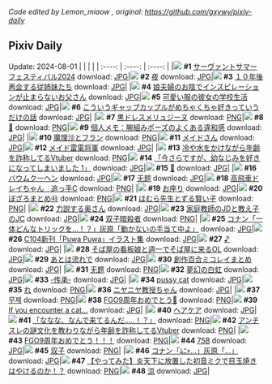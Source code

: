 *Code edited by Lemon_miaow , original: https://github.com/gxywy/pixiv-daily*
## Pixiv Daily 
Update: 2024-08-01
|      |      |      |
| :----: | :----: | :----: |
|![](https://pximg.lemonmiaow.xyz/c/240x480/img-master/img/2024/07/30/13/52/26/121016182_p0_master1200.jpg) **#1** [サーヴァントサマーフェスティバル2024](https://www.pixiv.net/artworks/121016182) download: [JPG](https://pximg.lemonmiaow.xyz/img-original/img/2024/07/30/13/52/26/121016182_p0.jpg)|![](https://pximg.lemonmiaow.xyz/c/240x480/img-master/img/2024/07/30/07/30/01/121010784_p0_master1200.jpg) **#2** [夜](https://www.pixiv.net/artworks/121010784) download: [JPG](https://pximg.lemonmiaow.xyz/img-original/img/2024/07/30/07/30/01/121010784_p0.jpg)|![](https://pximg.lemonmiaow.xyz/c/240x480/img-master/img/2024/07/30/02/17/06/121007109_p0_master1200.jpg) **#3** [１０年後再会する従姉妹たち](https://www.pixiv.net/artworks/121007109) download: [JPG](https://pximg.lemonmiaow.xyz/img-original/img/2024/07/30/02/17/06/121007109_p0.jpg)|
|![](https://pximg.lemonmiaow.xyz/c/240x480/img-master/img/2024/07/31/18/06/20/121003641_p0_master1200.jpg) **#4** [娘夫婦のお陰でインスピレーションが止まらないお父さん](https://www.pixiv.net/artworks/121003641) download: [JPG](https://pximg.lemonmiaow.xyz/img-original/img/2024/07/31/18/06/20/121003641_p0.jpg)|![](https://pximg.lemonmiaow.xyz/c/240x480/img-master/img/2024/07/31/17/00/42/121048265_p0_master1200.jpg) **#5** [可愛い服の彼女の学校生活](https://www.pixiv.net/artworks/121048265) download: [JPG](https://pximg.lemonmiaow.xyz/img-original/img/2024/07/31/17/00/42/121048265_p0.jpg)|![](https://pximg.lemonmiaow.xyz/c/240x480/img-master/img/2024/07/31/00/02/36/121032058_p0_master1200.jpg) **#6** [こういうギャップカップルがめちゃくちゃ好きっていうだけの話](https://www.pixiv.net/artworks/121032058) download: [JPG](https://pximg.lemonmiaow.xyz/img-original/img/2024/07/31/00/02/36/121032058_p0.jpg)|
|![](https://pximg.lemonmiaow.xyz/c/240x480/img-master/img/2024/07/30/00/00/31/121003314_p0_master1200.jpg) **#7** [黒ドレスメリュジーヌ](https://www.pixiv.net/artworks/121003314) download: [PNG](https://pximg.lemonmiaow.xyz/img-original/img/2024/07/30/00/00/31/121003314_p0.png)|![](https://pximg.lemonmiaow.xyz/c/240x480/img-master/img/2024/07/30/01/12/32/121005816_p0_master1200.jpg) **#8** [🦜](https://www.pixiv.net/artworks/121005816) download: [PNG](https://pximg.lemonmiaow.xyz/img-original/img/2024/07/30/01/12/32/121005816_p0.png)|![](https://pximg.lemonmiaow.xyz/c/240x480/img-master/img/2024/07/30/06/00/09/121009693_p0_master1200.jpg) **#9** [個人メモ：腕組みポーズのよくある違和感](https://www.pixiv.net/artworks/121009693) download: [JPG](https://pximg.lemonmiaow.xyz/img-original/img/2024/07/30/06/00/09/121009693_p0.jpg)|
|![](https://pximg.lemonmiaow.xyz/c/240x480/img-master/img/2024/07/31/09/59/04/121041190_p0_master1200.jpg) **#10** [魔理沙とフラン](https://www.pixiv.net/artworks/121041190) download: [PNG](https://pximg.lemonmiaow.xyz/img-original/img/2024/07/31/09/59/04/121041190_p0.png)|![](https://pximg.lemonmiaow.xyz/c/240x480/img-master/img/2024/07/30/00/00/14/121003243_p0_master1200.jpg) **#11** [メイドさん](https://www.pixiv.net/artworks/121003243) download: [JPG](https://pximg.lemonmiaow.xyz/img-original/img/2024/07/30/00/00/14/121003243_p0.jpg)|![](https://pximg.lemonmiaow.xyz/c/240x480/img-master/img/2024/07/30/02/38/03/121007419_p0_master1200.jpg) **#12** [メイド雷電将軍](https://www.pixiv.net/artworks/121007419) download: [JPG](https://pximg.lemonmiaow.xyz/img-original/img/2024/07/30/02/38/03/121007419_p0.jpg)|
|![](https://pximg.lemonmiaow.xyz/c/240x480/img-master/img/2024/07/30/20/28/20/121024548_p0_master1200.jpg) **#13** [冷や水をかけながら年齢を詐称してるVtuber](https://www.pixiv.net/artworks/121024548) download: [PNG](https://pximg.lemonmiaow.xyz/img-original/img/2024/07/30/20/28/20/121024548_p0.png)|![](https://pximg.lemonmiaow.xyz/c/240x480/img-master/img/2024/07/30/16/59/14/121019334_p0_master1200.jpg) **#14** [「今さらですが、幼なじみを好きになってしまいました 1」](https://www.pixiv.net/artworks/121019334) download: [JPG](https://pximg.lemonmiaow.xyz/img-original/img/2024/07/30/16/59/14/121019334_p0.jpg)|![](https://pximg.lemonmiaow.xyz/c/240x480/img-master/img/2024/07/30/00/00/24/121003275_p0_master1200.jpg) **#15** [🤍](https://www.pixiv.net/artworks/121003275) download: [JPG](https://pximg.lemonmiaow.xyz/img-original/img/2024/07/30/00/00/24/121003275_p0.jpg)|
|![](https://pximg.lemonmiaow.xyz/c/240x480/img-master/img/2024/07/31/07/00/06/121038920_p0_master1200.jpg) **#16** [バウムクーヘン](https://www.pixiv.net/artworks/121038920) download: [JPG](https://pximg.lemonmiaow.xyz/img-original/img/2024/07/31/07/00/06/121038920_p0.jpg)|![](https://pximg.lemonmiaow.xyz/c/240x480/img-master/img/2024/07/30/00/02/03/121003527_p0_master1200.jpg) **#17** [无题](https://www.pixiv.net/artworks/121003527) download: [JPG](https://pximg.lemonmiaow.xyz/img-original/img/2024/07/30/00/02/03/121003527_p0.jpg)|![](https://pximg.lemonmiaow.xyz/c/240x480/img-master/img/2024/07/30/14/56/55/121017242_p0_master1200.jpg) **#18** [高飛車ドレイちゃん　追っ手C](https://www.pixiv.net/artworks/121017242) download: [PNG](https://pximg.lemonmiaow.xyz/img-original/img/2024/07/30/14/56/55/121017242_p0.png)|
|![](https://pximg.lemonmiaow.xyz/c/240x480/img-master/img/2024/07/30/00/39/54/121004942_p0_master1200.jpg) **#19** [お座り](https://www.pixiv.net/artworks/121004942) download: [JPG](https://pximg.lemonmiaow.xyz/img-original/img/2024/07/30/00/39/54/121004942_p0.jpg)|![](https://pximg.lemonmiaow.xyz/c/240x480/img-master/img/2024/07/30/00/12/28/121003986_p0_master1200.jpg) **#20** [ぼざろまとめ㊸](https://www.pixiv.net/artworks/121003986) download: [PNG](https://pximg.lemonmiaow.xyz/img-original/img/2024/07/30/00/12/28/121003986_p0.png)|![](https://pximg.lemonmiaow.xyz/c/240x480/img-master/img/2024/07/31/17/54/55/121049404_p0_master1200.jpg) **#21** [ほむら先生とずる賢い子](https://www.pixiv.net/artworks/121049404) download: [PNG](https://pximg.lemonmiaow.xyz/img-original/img/2024/07/31/17/54/55/121049404_p0.png)|
|![](https://pximg.lemonmiaow.xyz/c/240x480/img-master/img/2024/07/31/00/00/26/121031790_p0_master1200.jpg) **#22** [力説する奥さん](https://www.pixiv.net/artworks/121031790) download: [JPG](https://pximg.lemonmiaow.xyz/img-original/img/2024/07/31/00/00/26/121031790_p0.jpg)|![](https://pximg.lemonmiaow.xyz/c/240x480/img-master/img/2024/07/31/07/51/42/121039581_p0_master1200.jpg) **#23** [家庭教師のJDと教え子のJC](https://www.pixiv.net/artworks/121039581) download: [JPG](https://pximg.lemonmiaow.xyz/img-original/img/2024/07/31/07/51/42/121039581_p0.jpg)|![](https://pximg.lemonmiaow.xyz/c/240x480/img-master/img/2024/07/30/19/26/40/121022810_p0_master1200.jpg) **#24** [双子暗殺者](https://www.pixiv.net/artworks/121022810) download: [PNG](https://pximg.lemonmiaow.xyz/img-original/img/2024/07/30/19/26/40/121022810_p0.png)|
|![](https://pximg.lemonmiaow.xyz/c/240x480/img-master/img/2024/07/30/14/41/17/121016975_p0_master1200.jpg) **#25** [コナン「一体どんなトリックを…！？」灰原「動かないの手当て中よ」](https://www.pixiv.net/artworks/121016975) download: [JPG](https://pximg.lemonmiaow.xyz/img-original/img/2024/07/30/14/41/17/121016975_p0.jpg)|![](https://pximg.lemonmiaow.xyz/c/240x480/img-master/img/2024/07/30/00/02/20/121003548_p0_master1200.jpg) **#26** [C104新刊「Puwa Puwa」イラスト集](https://www.pixiv.net/artworks/121003548) download: [JPG](https://pximg.lemonmiaow.xyz/img-original/img/2024/07/30/00/02/20/121003548_p0.jpg)|![](https://pximg.lemonmiaow.xyz/c/240x480/img-master/img/2024/07/30/22/27/34/121028545_p0_master1200.jpg) **#27** [♪](https://www.pixiv.net/artworks/121028545) download: [JPG](https://pximg.lemonmiaow.xyz/img-original/img/2024/07/30/22/27/34/121028545_p0.jpg)|
|![](https://pximg.lemonmiaow.xyz/c/240x480/img-master/img/2024/07/31/07/40/53/121039435_p0_master1200.jpg) **#28** [そば屋の看板娘と週一でそば屋に来るOL](https://www.pixiv.net/artworks/121039435) download: [JPG](https://pximg.lemonmiaow.xyz/img-original/img/2024/07/31/07/40/53/121039435_p0.jpg)|![](https://pximg.lemonmiaow.xyz/c/240x480/img-master/img/2024/07/30/20/08/42/121023994_p0_master1200.jpg) **#29** [あとは流れで](https://www.pixiv.net/artworks/121023994) download: [JPG](https://pximg.lemonmiaow.xyz/img-original/img/2024/07/30/20/08/42/121023994_p0.jpg)|![](https://pximg.lemonmiaow.xyz/c/240x480/img-master/img/2024/07/30/18/13/03/121021036_p0_master1200.jpg) **#30** [創作百合ミコレイまとめ](https://www.pixiv.net/artworks/121021036) download: [JPG](https://pximg.lemonmiaow.xyz/img-original/img/2024/07/30/18/13/03/121021036_p0.jpg)|
|![](https://pximg.lemonmiaow.xyz/c/240x480/img-master/img/2024/07/30/00/01/29/121003474_p0_master1200.jpg) **#31** [无题](https://www.pixiv.net/artworks/121003474) download: [PNG](https://pximg.lemonmiaow.xyz/img-original/img/2024/07/30/00/01/29/121003474_p0.png)|![](https://pximg.lemonmiaow.xyz/c/240x480/img-master/img/2024/07/30/20/09/28/121024014_p0_master1200.jpg) **#32** [夢幻の白虹](https://www.pixiv.net/artworks/121024014) download: [JPG](https://pximg.lemonmiaow.xyz/img-original/img/2024/07/30/20/09/28/121024014_p0.jpg)|![](https://pximg.lemonmiaow.xyz/c/240x480/img-master/img/2024/07/31/00/01/09/121031925_p0_master1200.jpg) **#33** [-传承-](https://www.pixiv.net/artworks/121031925) download: [JPG](https://pximg.lemonmiaow.xyz/img-original/img/2024/07/31/00/01/09/121031925_p0.jpg)|
|![](https://pximg.lemonmiaow.xyz/c/240x480/img-master/img/2024/07/30/17/20/21/121019790_p0_master1200.jpg) **#34** [pussy cat](https://www.pixiv.net/artworks/121019790) download: [JPG](https://pximg.lemonmiaow.xyz/img-original/img/2024/07/30/17/20/21/121019790_p0.jpg)|![](https://pximg.lemonmiaow.xyz/c/240x480/img-master/img/2024/07/31/09/32/16/121040862_p0_master1200.jpg) **#35** [れ](https://www.pixiv.net/artworks/121040862) download: [PNG](https://pximg.lemonmiaow.xyz/img-original/img/2024/07/31/09/32/16/121040862_p0.png)|![](https://pximg.lemonmiaow.xyz/c/240x480/img-master/img/2024/07/31/03/25/35/121008465_p0_master1200.jpg) **#36** [ニヤニヤ教授ちゃん](https://www.pixiv.net/artworks/121008465) download: [JPG](https://pximg.lemonmiaow.xyz/img-original/img/2024/07/31/03/25/35/121008465_p0.jpg)|
|![](https://pximg.lemonmiaow.xyz/c/240x480/img-master/img/2024/07/30/17/54/58/121020491_p0_master1200.jpg) **#37** [무제](https://www.pixiv.net/artworks/121020491) download: [PNG](https://pximg.lemonmiaow.xyz/img-original/img/2024/07/30/17/54/58/121020491_p0.png)|![](https://pximg.lemonmiaow.xyz/c/240x480/img-master/img/2024/07/30/09/47/43/121012430_p0_master1200.jpg) **#38** [FGO9周年おめでとう👏](https://www.pixiv.net/artworks/121012430) download: [PNG](https://pximg.lemonmiaow.xyz/img-original/img/2024/07/30/09/47/43/121012430_p0.png)|![](https://pximg.lemonmiaow.xyz/c/240x480/img-master/img/2024/07/30/12/39/55/121015086_p0_master1200.jpg) **#39** [If you encounter a cat…](https://www.pixiv.net/artworks/121015086) download: [JPG](https://pximg.lemonmiaow.xyz/img-original/img/2024/07/30/12/39/55/121015086_p0.jpg)|
|![](https://pximg.lemonmiaow.xyz/c/240x480/img-master/img/2024/07/31/00/03/39/121032129_p0_master1200.jpg) **#40** [ヘアケア](https://www.pixiv.net/artworks/121032129) download: [JPG](https://pximg.lemonmiaow.xyz/img-original/img/2024/07/31/00/03/39/121032129_p0.jpg)|![](https://pximg.lemonmiaow.xyz/c/240x480/img-master/img/2024/07/31/21/50/07/121056217_p0_master1200.jpg) **#41** [「ななな、なんで来てるんだ.....！？」](https://www.pixiv.net/artworks/121056217) download: [PNG](https://pximg.lemonmiaow.xyz/img-original/img/2024/07/31/21/50/07/121056217_p0.png)|![](https://pximg.lemonmiaow.xyz/c/240x480/img-master/img/2024/07/31/21/30/45/121055543_p0_master1200.jpg) **#42** [アンチスレの謎文化を教わりながら年齢を詐称してるVtuber](https://www.pixiv.net/artworks/121055543) download: [PNG](https://pximg.lemonmiaow.xyz/img-original/img/2024/07/31/21/30/45/121055543_p0.png)|
|![](https://pximg.lemonmiaow.xyz/c/240x480/img-master/img/2024/07/31/09/18/47/121040681_p0_master1200.jpg) **#43** [FGO9周年おめでとう！！！](https://www.pixiv.net/artworks/121040681) download: [PNG](https://pximg.lemonmiaow.xyz/img-original/img/2024/07/31/09/18/47/121040681_p0.png)|![](https://pximg.lemonmiaow.xyz/c/240x480/img-master/img/2024/07/30/17/46/26/121020319_p0_master1200.jpg) **#44** [75B](https://www.pixiv.net/artworks/121020319) download: [JPG](https://pximg.lemonmiaow.xyz/img-original/img/2024/07/30/17/46/26/121020319_p0.jpg)|![](https://pximg.lemonmiaow.xyz/c/240x480/img-master/img/2024/07/30/19/27/22/121022821_p0_master1200.jpg) **#45** [双子](https://www.pixiv.net/artworks/121022821) download: [PNG](https://pximg.lemonmiaow.xyz/img-original/img/2024/07/30/19/27/22/121022821_p0.png)|
|![](https://pximg.lemonmiaow.xyz/c/240x480/img-master/img/2024/07/31/17/46/51/121049236_p0_master1200.jpg) **#46** [コナン「ﾑﾆｬ…」灰原「…」](https://www.pixiv.net/artworks/121049236) download: [JPG](https://pximg.lemonmiaow.xyz/img-original/img/2024/07/31/17/46/51/121049236_p0.jpg)|![](https://pximg.lemonmiaow.xyz/c/240x480/img-master/img/2024/07/30/01/58/03/121006748_p0_master1200.jpg) **#47** [【やってみた】炎天下に放置した初音ミクで目玉焼きはやけるのか！？](https://www.pixiv.net/artworks/121006748) download: [PNG](https://pximg.lemonmiaow.xyz/img-original/img/2024/07/30/01/58/03/121006748_p0.png)|![](https://pximg.lemonmiaow.xyz/c/240x480/img-master/img/2024/07/30/17/14/54/121019694_p0_master1200.jpg) **#48** [涼](https://www.pixiv.net/artworks/121019694) download: [JPG](https://pximg.lemonmiaow.xyz/img-original/img/2024/07/30/17/14/54/121019694_p0.jpg)|
